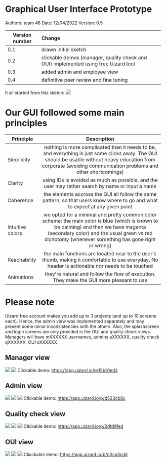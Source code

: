 # Graphical User Interface Prototype  

Authors: team 48
Date: 12/04/2022
Version: 0.5

| Version number | Change |
| ----------------- |:-----------|
| 0.1 | drawn initial sketch |
| 0.2 | clickable demos (manager, quality check and OUI) implemented using free Uizard tool |
| 0.3 | added admin and employee view |
| 0.4 | definitive peer review and fine tuning |

It all started from this sketch:
![](images/EZWH_GUI.png)

# Our GUI followed some main principles
| Principle| Description |
| ----------------- |:-----------:|
| Simplicity | nothing is more complicated than it needs to be, and everything is just some clicks away. The GUI should be usable without heavy education from corporate (avoiding communication problems and other shortcomings) |
| Clarity | using IDs is avoided as much as possible, and the user may rather search by name or input a name | 
| Coherence | the elements accross the GUI all follow the same pattern, so that users know where to go and what to expect at any given point |
| Intuitive colors | we opted for a minimal and pretty common color scheme: the main color is blue (which is known to be calming) and then we have magenta (secondary color) and the usual green vs red dichotomy (whenever something has gone right or wrong) |
| Reachability | the main functions are located near to the user's thumb, making it comfortable to use everyday. No header is actionable nor needs to be touched |
| Animations | they're natural and follow the flow of execution. They make the GUI more pleasant to use |
# Please note 
Uizard free account makes you add up to 3 projects (and up to 10 screens each). Hence, the admin view was implemented separately and may present some minor inconsistencies with the others. Also, the splashscreen and login screens are only provided in the OUI and quality check views. Managers will have mXXXXXX usernames, admins aXXXXXX, quality check qXXXXXX, OUI oXXXXXX
## Manager view
![](images/M_1.png)
![](images/M_2.png)
Clickable demo: https://app.uizard.io/p/15b61ed3
## Admin view
![](images/A_1.jpg)
![](images/A_2.jpg)
![](images/A_3.jpg)
Clickable demo: https://app.uizard.io/p/d533cb8c
## Quality check view
![](images/Q_1.png)
![](images/Q_2.png)
![](images/Q_3.png)
Clickable demo: https://app.uizard.io/p/2dfd9fed
## OUI view 
![](images/O_1.png)
![](images/O_2.png)
![](images/O_3.png)
Cliackable demo: https://app.uizard.io/p/c0ca3cdd
